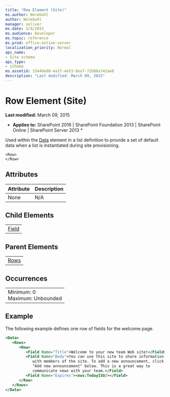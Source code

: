 ```yaml
---
title: "Row Element (Site)"
ms.author: NormSohl
author: NormSohl
manager: soliver
ms.date: 3/9/2015
ms.audience: Developer
ms.topic: reference
ms.prod: office-online-server
localization_priority: Normal
api_name:
- Site schema
api_type:
- schema
ms.assetid: 33449e60-4a1f-4e53-bea7-72b88a742ae0
description: "Last modified: March 09, 2015"
---
```


# Row Element (Site)

 **Last modified:** March 09, 2015 
  
 * **Applies to:** SharePoint 2016 | SharePoint Foundation 2013 | SharePoint Online | SharePoint Server 2013 * 
  
Used within the [Data](data-element-site.md) element in a list definition to provide a set of default data when a list is instantiated during site provisioning. 
  
```
<Row>
</Row>
```

## Attributes

|**Attribute**|**Description**|
|:-----|:-----|
|None  <br/> |N/A  <br/> |
   
## Child Elements

||
|:-----|
|[Field](field-element-site.md)|
   
## Parent Elements

||
|:-----|
|[Rows](rows-element-site.md)|
   
## Occurrences

||
|:-----|
|Minimum: 0  <br/> Maximum: Unbounded  <br/> |
   
## Example

The following example defines one row of fields for the welcome page.
  
```XML
<Data>
   <Rows>
      <Row>
         <Field Name="Title">Welcome to your new team Web site!</Field>
         <Field Name="Body">You can use this site to share information 
            with members of the site. To add a new announcement, click 
            "Add new announcement" below. This is a great way to 
            communicate news with your team.</Field>
         <Field Name="Expires"><ows:TodayISO/></Field>
      </Row>
   </Rows>
</Data>
```



